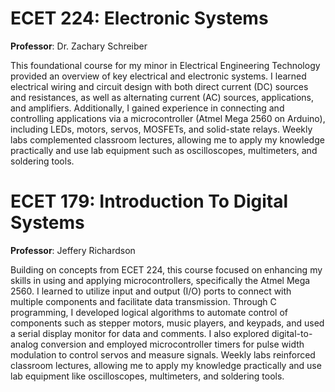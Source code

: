 # ECET 224: Electronic Systems

**Professor**: Dr. Zachary Schreiber

This foundational course for my minor in Electrical Engineering Technology provided an overview of key electrical and electronic systems. I learned electrical wiring and circuit design with both direct current (DC) sources and resistances, as well as alternating current (AC) sources, applications, and amplifiers. Additionally, I gained experience in connecting and controlling applications via a microcontroller (Atmel Mega 2560 on Arduino), including LEDs, motors, servos, MOSFETs, and solid-state relays. Weekly labs complemented classroom lectures, allowing me to apply my knowledge practically and use lab equipment such as oscilloscopes, multimeters, and soldering tools.

# ECET 179: Introduction To Digital Systems

**Professor**: Jeffery Richardson

Building on concepts from ECET 224, this course focused on enhancing my skills in using and applying microcontrollers, specifically the Atmel Mega 2560. I learned to utilize input and output (I/O) ports to connect with multiple components and facilitate data transmission. Through C programming, I developed logical algorithms to automate control of components such as stepper motors, music players, and keypads, and used a serial display monitor for data and comments. I also explored digital-to-analog conversion and employed microcontroller timers for pulse width modulation to control servos and measure signals. Weekly labs reinforced classroom lectures, allowing me to apply my knowledge practically and use lab equipment like oscilloscopes, multimeters, and soldering tools.
